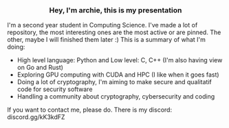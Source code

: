 <h3 align="center">Hey, I'm archie, this is my presentation</h3>

I'm a second year student in Computing Science. I've made a lot of repository, the most interesting ones are the most active or are pinned. The other, maybe I will finished them later :)
This is a summary of what I'm doing:
- High level language: Python and Low level: C, C++ (I'm also having view on Go and Rust)
- Exploring GPU computing with CUDA and HPC (I like when it goes fast)
- Doing a lot of cryptography, I'm aiming to make secure and qualitatif code for security software
- Handling a community about cryptography, cybersecurity and coding

If you want to contact me, please do. There is my discord: discord.gg/kK3kdFZ
